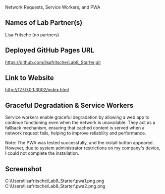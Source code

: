 Network Requests, Service Workers, and PWA

## Names of Lab Partner(s)
Lisa Fritsche (no partners)

## Deployed GitHub Pages URL
https://github.com/lisafritsche/Lab8_Starter.git

## Link to Website
http://127.0.0.1:3002/index.html 

## Graceful Degradation & Service Workers

Service workers enable graceful degradation by allowing a web app to continue functioning even when the network is unavailable. They act as a fallback mechanism, ensuring that cached content is served when a network request fails, helping to improve reliability and performance.

Note: The PWA was tested successfully, and the install button appeared. However, due to system administrator restrictions on my company's device, I could not complete the installation.

## Screenshot
C:\Users\lisafritsche\Lab8_Starter\pwa1.png.png
C:\Users\lisafritsche\Lab8_Starter\pwa2.png.png

